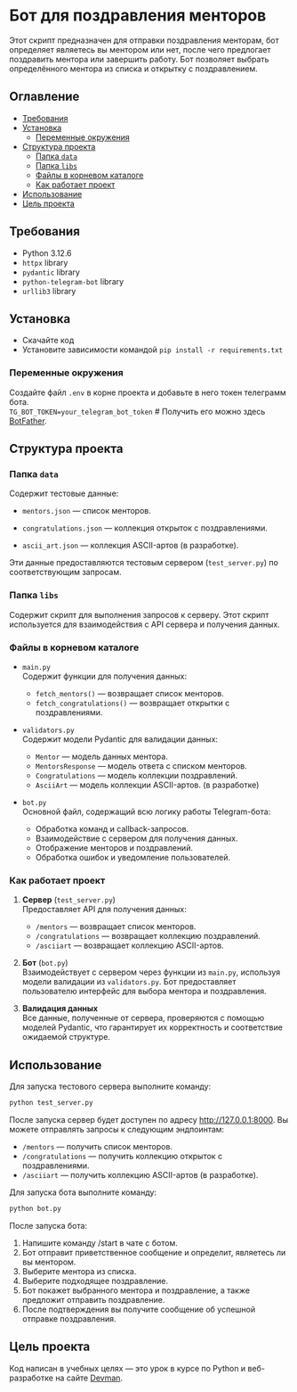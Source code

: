 # Бот для поздравления менторов

Этот скрипт предназначен для отправки поздравления менторам, бот определяет являетесь вы ментором или нет, после чего предлогает поздравить ментора или завершить работу. Бот позволяет выбрать определённого ментора из списка и открытку с поздравлением.

## Оглавление

- [Требования](#требования)
- [Установка](#установка)
    - [Переменные окружения](#переменные-окружения)
- [Структура проекта](#структура-проекта)
    - [Папка `data`](#папка-data)
    - [Папка `libs`](#папка-libs)
    - [Файлы в корневом каталоге](#файлы-в-корневом-каталоге)
    - [Как работает проект](#как-работает-проект)
- [Использование](#использование)
- [Цель проекта](#цель-проекта)


## Требования

- Python 3.12.6
- `httpx` library
- `pydantic` library
- `python-telegram-bot` library
- `urllib3` library


## Установка

- Скачайте код
- Установите зависимости командой `pip install -r requirements.txt`


### Переменные окружения

Создайте файл `.env` в корне проекта и добавьте в него токен телеграмм бота.  \
`TG_BOT_TOKEN=your_telegram_bot_token` # Получить его можно здесь [BotFather](https://telegram.me/BotFather).


## Структура проекта

### Папка `data`
Содержит тестовые данные:

 - `mentors.json` — список менторов.

- `congratulations.json` — коллекция открыток с поздравлениями.

- `ascii_art.json` — коллекция ASCII-артов (в разработке).

Эти данные предоставляются тестовым сервером (`test_server.py`) по соответствующим запросам.

### Папка `libs`
Содержит скрипт для выполнения запросов к серверу. Этот скрипт используется для взаимодействия с API сервера и получения данных.

### Файлы в корневом каталоге
- `main.py`\
    Содержит функции для получения данных:
    - `fetch_mentors()` — возвращает список менторов.
    - `fetch_congratulations()` — возвращает открытки с поздравлениями.

- `validators.py`\
    Содержит модели Pydantic для валидации данных:
    - `Mentor` — модель данных ментора.
    - `MentorsResponse` — модель ответа с списком менторов.
    - `Congratulations` — модель коллекции поздравлений.
    - `AsciiArt` — модель коллекции ASCII-артов. (в разработке)

- `bot.py`\
    Основной файл, содержащий всю логику работы Telegram-бота:
    - Обработка команд и callback-запросов.
    - Взаимодействие с сервером для получения данных.
    - Отображение менторов и поздравлений.
    - Обработка ошибок и уведомление пользователей.

### Как работает проект
1. **Сервер**  (`test_server.py`)\
Предоставляет API для получения данных:
    - `/mentors` — возвращает список менторов.
    - `/congratulations` — возвращает коллекцию поздравлений.
    - `/asciiart` — возвращает коллекцию ASCII-артов.

2. **Бот** (`bot.py`)\
Взаимодействует с сервером через функции из `main.py`, используя модели валидации из `validators.py`. Бот предоставляет пользователю интерфейс для выбора ментора и поздравления.

3. **Валидация данных**\
Все данные, полученные от сервера, проверяются с помощью моделей Pydantic, что гарантирует их корректность и соответствие ожидаемой структуре.


## Использование

Для запуска тестового сервера выполните команду:
```bash
python test_server.py
```
После запуска сервер будет доступен по адресу http://127.0.0.1:8000. Вы можете отправлять запросы к следующим эндпоинтам:
- `/mentors` — получить список менторов.
- `/congratulations` — получить коллекцию открыток с поздравлениями.
- `/asciiart` — получить коллекцию ASCII-артов (в разработке).

Для запуска бота выполните команду:
```bash
python bot.py
```
После запуска бота:
1. Напишите команду /start в чате с ботом.
2. Бот отправит приветственное сообщение и определит, являетесь ли вы ментором.
3. Выберите ментора из списка.
4. Выберите подходящее поздравление.
5. Бот покажет выбранного ментора и поздравление, а также предложит отправить поздравление.
6. После подтверждения вы получите сообщение об успешной отправке поздравления.


## Цель проекта

Код написан в учебных целях — это урок в курсе по Python и веб-разработке на сайте [Devman](https://dvmn.org).


